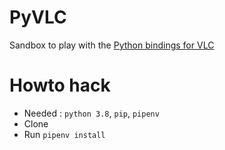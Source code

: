 # PyVLC

Sandbox to play with the [Python bindings for VLC](https://github.com/oaubert/python-vlc)

# Howto hack

- Needed : `python 3.8`, `pip`, `pipenv`
- Clone
- Run `pipenv install`
